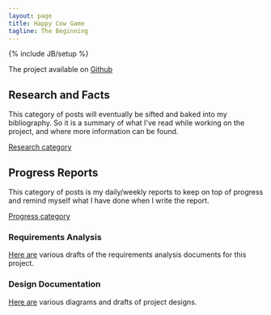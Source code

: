 ```yaml
---
layout: page
title: Happy Cow Game
tagline: The Beginning
---
```

{% include JB/setup %}

The project available on [Github](https://github.com/sis17/HappyCowGame)

## Research and Facts

This category of posts will eventually be sifted and baked into my bibliography.
So it is a summary of what I've read while working on the project, and where more information can be found.

[Research category](categories.html#research-ref)

## Progress Reports

This category of posts is my daily/weekly reports to keep on top of progress and remind myself what I have done when I write the report.

[Progress category](categories.html#progress-ref)

### Requirements Analysis
[Here are](./requirements) various drafts of the requirements analysis documents for this project.

### Design Documentation
[Here are](./designs) various diagrams and drafts of project designs.
